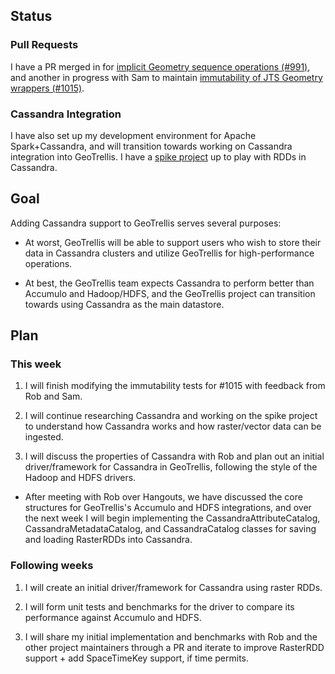 ## Status

### Pull Requests
I have a PR merged in for [implicit Geometry sequence operations (#991)](https://github.com/geotrellis/geotrellis/pull/991), and another in progress with Sam to maintain [immutability of JTS Geometry wrappers (#1015)](https://github.com/geotrellis/geotrellis/pull/1015).

### Cassandra Integration
I have also set up my development environment for Apache Spark+Cassandra, and will transition towards working on Cassandra integration into GeoTrellis. I have a [spike project](https://github.com/kyeah/geotrellis-cassandra) up to play with RDDs in Cassandra.

## Goal

Adding Cassandra support to GeoTrellis serves several purposes:

* At worst, GeoTrellis will be able to support users who wish to store their data in Cassandra clusters and utilize GeoTrellis for high-performance operations.

* At best, the GeoTrellis team expects Cassandra to perform better than Accumulo and Hadoop/HDFS, and the GeoTrellis project can transition towards using Cassandra as the main datastore.

## Plan

### This week

1. I will finish modifying the immutability tests for #1015 with feedback from Rob and Sam.

2. I will continue researching Cassandra and working on the spike project to understand how Cassandra works and how raster/vector data can be ingested.

3. I will discuss the properties of Cassandra with Rob and plan out an initial driver/framework for Cassandra in GeoTrellis, following the style of the Hadoop and HDFS drivers.

* After meeting with Rob over Hangouts, we have discussed the core structures for GeoTrellis's Accumulo and HDFS integrations, and over the next week I will begin implementing the CassandraAttributeCatalog, CassandraMetadataCatalog, and CassandraCatalog classes for saving and loading RasterRDDs into Cassandra.

### Following weeks

1. I will create an initial driver/framework for Cassandra using raster RDDs.

2. I will form unit tests and benchmarks for the driver to compare its performance against Accumulo and HDFS.

3. I will share my initial implementation and benchmarks with Rob and the other project maintainers through a PR and iterate to improve RasterRDD support + add SpaceTimeKey support, if time permits.